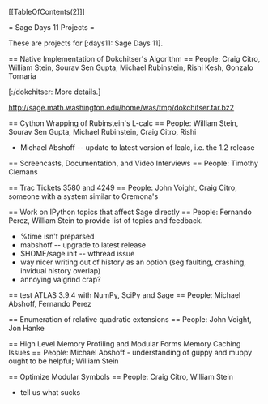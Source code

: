 [[TableOfContents(2)]]

= Sage Days 11 Projects =

These are projects for [:days11: Sage Days 11].


== Native Implementation of Dokchitser's Algorithm ==
People: Craig Citro, William Stein, Sourav Sen Gupta, Michael Rubinstein, Rishi Kesh, Gonzalo Tornaria

[:/dokchitser: More details.]

http://sage.math.washington.edu/home/was/tmp/dokchitser.tar.bz2


== Cython Wrapping of Rubinstein's L-calc ==
People: William Stein, Sourav Sen Gupta, Michael Rubinstein, Craig Citro, Rishi

  * Michael Abshoff -- update to latest version of lcalc, i.e. the 1.2 release
  
== Screencasts, Documentation, and Video Interviews ==
People: Timothy Clemans

== Trac Tickets 3580 and 4249 ==
People: John Voight, Craig Citro, someone with a system similar to Cremona's


== Work on IPython topics that affect Sage directly ==
People: Fernando Perez, William Stein to provide list of topics and feedback.
  
 * %time isn't preparsed
 * mabshoff -- upgrade to latest release
 * $HOME/sage.init -- wthread issue
 * way nicer writing out of history as an option (seg faulting, crashing, invidual history overlap)
 * annoying valgrind crap?

== test ATLAS 3.9.4 with NumPy, SciPy and Sage ==
People: Michael Abshoff, Fernando Perez

== Enumeration of relative quadratic extensions ==
People: John Voight, Jon Hanke
 

== High Level Memory Profiling and Modular Forms Memory Caching Issues ==
People: Michael Abshoff - understanding of guppy and muppy ought to be helpful; William Stein

== Optimize Modular Symbols ==
People: Craig Citro, William Stein
  * tell us what sucks

 
